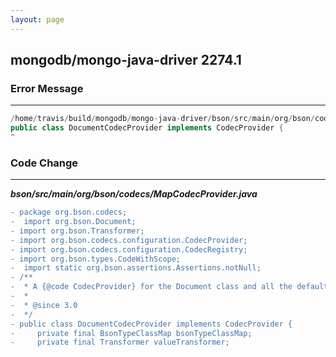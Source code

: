 ```yaml
---
layout: page
---
```

## mongodb/mongo-java-driver 2274.1

### Error Message

---------------------

```java
/home/travis/build/mongodb/mongo-java-driver/bson/src/main/org/bson/codecs/DocumentCodecProvider.java:32: error: duplicate class: org.bson.codecs.DocumentCodecProvider 
public class DocumentCodecProvider implements CodecProvider { 
^ 
```

### Code Change

---------------------

***bson/src/main/org/bson/codecs/MapCodecProvider.java***

```diff
- package org.bson.codecs;
-  import org.bson.Document;
- import org.bson.Transformer;
- import org.bson.codecs.configuration.CodecProvider;
- import org.bson.codecs.configuration.CodecRegistry;
- import org.bson.types.CodeWithScope;
-  import static org.bson.assertions.Assertions.notNull;
- /**
-  * A {@code CodecProvider} for the Document class and all the default Codec implementations on which it depends.
-  *
-  * @since 3.0
-  */
- public class DocumentCodecProvider implements CodecProvider {
-     private final BsonTypeClassMap bsonTypeClassMap;
-     private final Transformer valueTransformer;
```